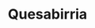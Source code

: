---
title: "Quesabirria"
price: "$14.00"
category: "Mexican-Cuisine"
img: "src/images/menu/burrito.jpg"
desc: "Three crispy beef tacos with melted cheese topped with cilantro and onions served with a side of consume"
---